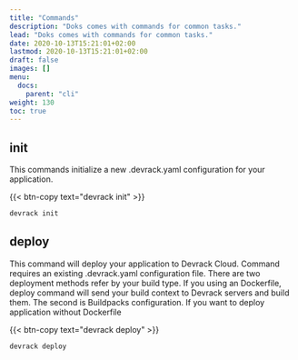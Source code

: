 ```yaml
---
title: "Commands"
description: "Doks comes with commands for common tasks."
lead: "Doks comes with commands for common tasks."
date: 2020-10-13T15:21:01+02:00
lastmod: 2020-10-13T15:21:01+02:00
draft: false
images: []
menu:
  docs:
    parent: "cli"
weight: 130
toc: true
---
```


## init

This commands initialize a new .devrack.yaml configuration for your application.

{{< btn-copy text="devrack init" >}}

```bash
devrack init
```

## deploy

This command will deploy your application to Devrack Cloud. Command requires an existing .devrack.yaml
configuration file. There are two deployment methods refer by your build type. If you using
an Dockerfile, deploy command will send your build context to Devrack servers and build them. The second is
Buildpacks configuration. If you want to deploy application without Dockerfile

{{< btn-copy text="devrack deploy" >}}

```bash
devrack deploy
```

